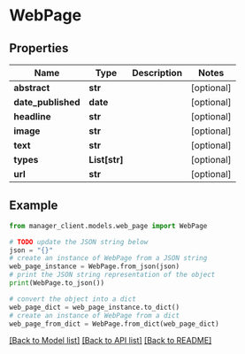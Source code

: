 # WebPage


## Properties

Name | Type | Description | Notes
------------ | ------------- | ------------- | -------------
**abstract** | **str** |  | [optional] 
**date_published** | **date** |  | [optional] 
**headline** | **str** |  | [optional] 
**image** | **str** |  | [optional] 
**text** | **str** |  | [optional] 
**types** | **List[str]** |  | [optional] 
**url** | **str** |  | [optional] 

## Example

```python
from manager_client.models.web_page import WebPage

# TODO update the JSON string below
json = "{}"
# create an instance of WebPage from a JSON string
web_page_instance = WebPage.from_json(json)
# print the JSON string representation of the object
print(WebPage.to_json())

# convert the object into a dict
web_page_dict = web_page_instance.to_dict()
# create an instance of WebPage from a dict
web_page_from_dict = WebPage.from_dict(web_page_dict)
```
[[Back to Model list]](../README.md#documentation-for-models) [[Back to API list]](../README.md#documentation-for-api-endpoints) [[Back to README]](../README.md)


